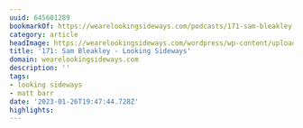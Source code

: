 ```yaml
---
uuid: 645601289
bookmarkOf: https://wearelookingsideways.com/podcasts/171-sam-bleakley
category: article
headImage: https://wearelookingsideways.com/wordpress/wp-content/uploads/2022/01/16.sam_bleakley_finisterre_jj__2618-copy.jpg.jpg
title: '171: Sam Bleakley - Looking Sideways'
domain: wearelookingsideways.com
description: ''
tags:
- looking sideways
- matt barr
date: '2023-01-26T19:47:44.728Z'
highlights:
---
```



